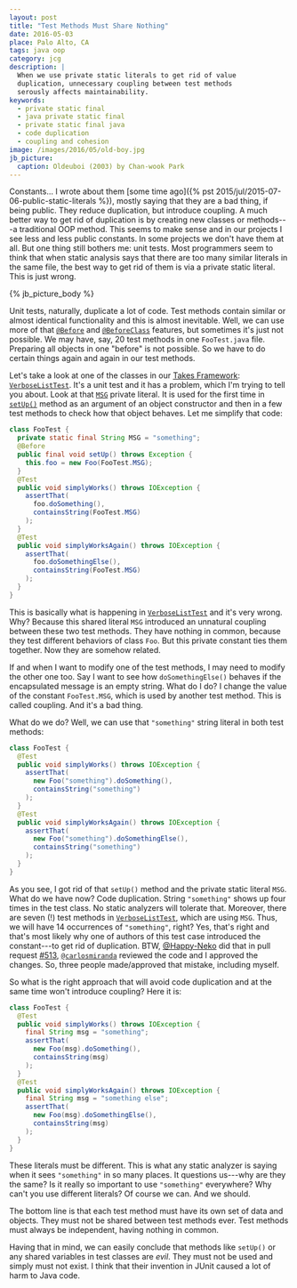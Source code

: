 ```yaml
---
layout: post
title: "Test Methods Must Share Nothing"
date: 2016-05-03
place: Palo Alto, CA
tags: java oop
category: jcg
description: |
  When we use private static literals to get rid of value
  duplication, unnecessary coupling between test methods
  serously affects maintainability.
keywords:
  - private static final
  - java private static final
  - private static final java
  - code duplication
  - coupling and cohesion
image: /images/2016/05/old-boy.jpg
jb_picture:
  caption: Oldeuboi (2003) by Chan-wook Park
---
```


Constants... I wrote about them
[some time ago]({% pst 2015/jul/2015-07-06-public-static-literals %}), mostly
saying that they are a bad thing, if being public. They reduce duplication,
but introduce coupling. A much better way to get rid of duplication is
by creating new classes or methods---a traditional OOP method. This seems to make
sense and in our projects I see less and less public constants. In
some projects we don't have them at all. But one thing still bothers me:
unit tests. Most programmers seem to think that when static analysis says
that there are too many similar literals in the same file, the best way
to get rid of them is via a private static literal. This is just wrong.

<!--more-->

{% jb_picture_body %}

Unit tests, naturally, duplicate a lot of code. Test methods contain
similar or almost identical functionality and this is almost inevitable. Well,
we can use more of that [`@Before`](http://junit.sourceforge.net/javadoc/org/junit/Before.html)
and [`@BeforeClass`](http://junit.sourceforge.net/javadoc/org/junit/Before.html) features,
but sometimes it's just not possible. We may have, say, 20 test methods
in one `FooTest.java` file. Preparing all objects in one "before" is not
possible. So we have to do certain things again and again in our test
methods.

Let's take a look at one of the classes in our [Takes Framework](https://www.takes.org):
[`VerboseListTest`](https://github.com/yegor256/takes/blob/0.32.7/src/test/java/org/takes/misc/VerboseListTest.java).
It's a unit test and it has a problem, which I'm trying to tell you about.
Look at that [`MSG`](https://github.com/yegor256/takes/blob/0.32.7/src/test/java/org/takes/misc/VerboseListTest.java#L54)
private literal. It is used for the first time in
[`setUp()`](https://github.com/yegor256/takes/blob/0.32.7/src/test/java/org/takes/misc/VerboseListTest.java#L77-L80) method
as an argument of an object constructor and then in a few
test methods to check how that object behaves. Let me simplify that
code:

```java
class FooTest {
  private static final String MSG = "something";
  @Before
  public final void setUp() throws Exception {
    this.foo = new Foo(FooTest.MSG);
  }
  @Test
  public void simplyWorks() throws IOException {
    assertThat(
      foo.doSomething(),
      containsString(FooTest.MSG)
    );
  }
  @Test
  public void simplyWorksAgain() throws IOException {
    assertThat(
      foo.doSomethingElse(),
      containsString(FooTest.MSG)
    );
  }
}
```

This is basically what is happening in
[`VerboseListTest`](https://github.com/yegor256/takes/blob/0.32.7/src/test/java/org/takes/misc/VerboseListTest.java)
and it's very wrong. Why? Because this shared literal `MSG`
introduced an unnatural coupling between these two test methods.
They have nothing in common, because they test different behaviors
of class `Foo`. But this private constant ties them together. Now they are
somehow related.

If and when I want to modify one of the test methods, I may need
to modify the other one too. Say I want to see how `doSomethingElse()`
behaves if the encapsulated message is an empty string. What do I do?
I change the value of the constant `FooTest.MSG`, which is used by
another test method. This is called coupling. And it's a bad thing.

What do we do? Well, we can use that `"something"` string literal in
both test methods:

```java
class FooTest {
  @Test
  public void simplyWorks() throws IOException {
    assertThat(
      new Foo("something").doSomething(),
      containsString("something")
    );
  }
  @Test
  public void simplyWorksAgain() throws IOException {
    assertThat(
      new Foo("something").doSomethingElse(),
      containsString("something")
    );
  }
}
```

As you see, I got rid of that `setUp()` method and the private static
literal `MSG`. What do we have now? Code duplication. String `"something"`
shows up four times in the test class. No static analyzers will tolerate that.
Moreover, there are seven (!) test methods in
[`VerboseListTest`](https://github.com/yegor256/takes/blob/0.32.7/src/test/java/org/takes/misc/VerboseListTest.java),
which are using `MSG`. Thus, we will have 14 occurrences of `"something"`, right?
Yes, that's right and that's most likely why one of authors of this
test case introduced the constant---to get rid of duplication.
BTW, [@Happy-Neko](https://github.com/Happy-Neko) did that in pull request
[#513](https://github.com/yegor256/takes/pull/513),
[`@carlosmiranda`](https://github.com/carlosmiranda) reviewed the code and I
approved the changes. So, three people made/approved that mistake, including myself.

So what is the right approach that will avoid code duplication and
at the same time won't introduce coupling? Here it is:

```java
class FooTest {
  @Test
  public void simplyWorks() throws IOException {
    final String msg = "something";
    assertThat(
      new Foo(msg).doSomething(),
      containsString(msg)
    );
  }
  @Test
  public void simplyWorksAgain() throws IOException {
    final String msg = "something else";
    assertThat(
      new Foo(msg).doSomethingElse(),
      containsString(msg)
    );
  }
}
```

These literals must be different. This is what any static analyzer is
saying when it sees `"something"` in so many places. It questions us---why
are they the same? Is it really so important to use `"something"` everywhere?
Why can't you use different literals? Of course we can. And we should.

The bottom line is that each test method must have its own set of data and objects. They must
not be shared between test methods ever. Test methods must always be
independent, having nothing in common.

Having that in mind, we can easily conclude that methods like `setUp()` or
any shared variables in test classes are _evil_. They must not be used
and simply must not exist. I think that their invention in JUnit caused
a lot of harm to Java code.

